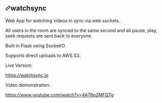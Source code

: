   <div id="readme" class="Box-body readme blob js-code-block-container p-5 p-xl-6">
    <article class="markdown-body entry-content container-lg" itemprop="text"><h1><a id="user-content-watchsync" class="anchor" aria-hidden="true" href="#watchsync"><svg class="octicon octicon-link" viewBox="0 0 16 16" version="1.1" width="16" height="16" aria-hidden="true"><path fill-rule="evenodd" d="M7.775 3.275a.75.75 0 001.06 1.06l1.25-1.25a2 2 0 112.83 2.83l-2.5 2.5a2 2 0 01-2.83 0 .75.75 0 00-1.06 1.06 3.5 3.5 0 004.95 0l2.5-2.5a3.5 3.5 0 00-4.95-4.95l-1.25 1.25zm-4.69 9.64a2 2 0 010-2.83l2.5-2.5a2 2 0 012.83 0 .75.75 0 001.06-1.06 3.5 3.5 0 00-4.95 0l-2.5 2.5a3.5 3.5 0 004.95 4.95l1.25-1.25a.75.75 0 00-1.06-1.06l-1.25 1.25a2 2 0 01-2.83 0z"></path></svg></a>watchsync</h1>
<p>Web App for watching videos in sync via web sockets.</p>
<p>All users in the room are synced to the same second and all pause, play, seek requests are sent back to everyone.</p>
<p>Built in Flask using SocketIO.</p>
<p>Supports direct uploads to AWS S3.</p>
<p>Live Version:</p>
<p><a href="https://watchsync.io" rel="nofollow">https://watchsync.io</a></p>
<p>Video demonstration:</p>
<p><a href="https://www.youtube.com/watch?v=4A76p2MFQTg" rel="nofollow">https://www.youtube.com/watch?v=4A76p2MFQTg</a></p>
</article>
  </div>
    </div>
